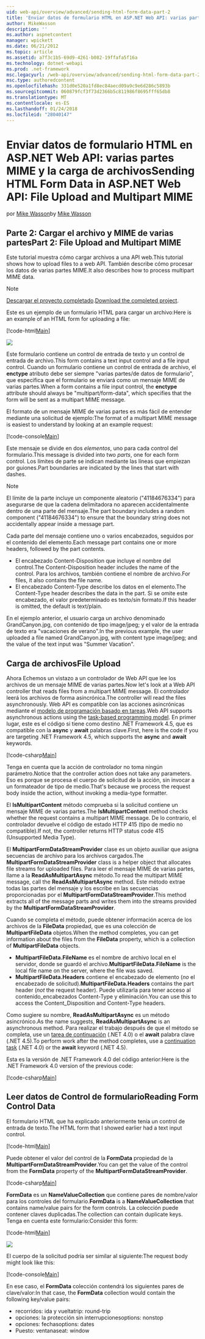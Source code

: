 ```yaml
---
uid: web-api/overview/advanced/sending-html-form-data-part-2
title: 'Enviar datos de formulario HTML en ASP.NET Web API: varias partes MIME y la carga de archivos | Documentos de Microsoft'
author: MikeWasson
description: ''
ms.author: aspnetcontent
manager: wpickett
ms.date: 06/21/2012
ms.topic: article
ms.assetid: a7f3c1b5-69d9-4261-b082-19ffafa5f16a
ms.technology: dotnet-webapi
ms.prod: .net-framework
msc.legacyurl: /web-api/overview/advanced/sending-html-form-data-part-2
msc.type: authoredcontent
ms.openlocfilehash: 331d0e520a1fd8ec84aecd09a9c9e6d286c5893b
ms.sourcegitcommit: 060879fcf3f73d2366b5c811986f8695fff65db8
ms.translationtype: MT
ms.contentlocale: es-ES
ms.lasthandoff: 01/24/2018
ms.locfileid: "28040147"
---
```

<a name="sending-html-form-data-in-aspnet-web-api-file-upload-and-multipart-mime"></a><span data-ttu-id="42703-102">Enviar datos de formulario HTML en ASP.NET Web API: varias partes MIME y la carga de archivos</span><span class="sxs-lookup"><span data-stu-id="42703-102">Sending HTML Form Data in ASP.NET Web API: File Upload and Multipart MIME</span></span>
====================
<span data-ttu-id="42703-103">por [Mike Wasson](https://github.com/MikeWasson)</span><span class="sxs-lookup"><span data-stu-id="42703-103">by [Mike Wasson](https://github.com/MikeWasson)</span></span>

## <a name="part-2-file-upload-and-multipart-mime"></a><span data-ttu-id="42703-104">Parte 2: Cargar el archivo y MIME de varias partes</span><span class="sxs-lookup"><span data-stu-id="42703-104">Part 2: File Upload and Multipart MIME</span></span>

<span data-ttu-id="42703-105">Este tutorial muestra cómo cargar archivos a una API web.</span><span class="sxs-lookup"><span data-stu-id="42703-105">This tutorial shows how to upload files to a web API.</span></span> <span data-ttu-id="42703-106">También describe cómo procesar los datos de varias partes MIME.</span><span class="sxs-lookup"><span data-stu-id="42703-106">It also describes how to process multipart MIME data.</span></span>

> [!NOTE]
> <span data-ttu-id="42703-107">[Descargar el proyecto completado](https://code.msdn.microsoft.com/ASPNET-Web-API-File-Upload-a8c0fb0d).</span><span class="sxs-lookup"><span data-stu-id="42703-107">[Download the completed project](https://code.msdn.microsoft.com/ASPNET-Web-API-File-Upload-a8c0fb0d).</span></span>


<span data-ttu-id="42703-108">Este es un ejemplo de un formulario HTML para cargar un archivo:</span><span class="sxs-lookup"><span data-stu-id="42703-108">Here is an example of an HTML form for uploading a file:</span></span>

[!code-html[Main](sending-html-form-data-part-2/samples/sample1.html)]

![](sending-html-form-data-part-2/_static/image1.png)

<span data-ttu-id="42703-109">Este formulario contiene un control de entrada de texto y un control de entrada de archivo.</span><span class="sxs-lookup"><span data-stu-id="42703-109">This form contains a text input control and a file input control.</span></span> <span data-ttu-id="42703-110">Cuando un formulario contiene un control de entrada de archivo, el **enctype** atributo debe ser siempre &quot;varias partes/de datos de formulario&quot;, que especifica que el formulario se enviará como un mensaje MIME de varias partes.</span><span class="sxs-lookup"><span data-stu-id="42703-110">When a form contains a file input control, the **enctype** attribute should always be &quot;multipart/form-data&quot;, which specifies that the form will be sent as a multipart MIME message.</span></span>

<span data-ttu-id="42703-111">El formato de un mensaje MIME de varias partes es más fácil de entender mediante una solicitud de ejemplo:</span><span class="sxs-lookup"><span data-stu-id="42703-111">The format of a multipart MIME message is easiest to understand by looking at an example request:</span></span>

[!code-console[Main](sending-html-form-data-part-2/samples/sample2.cmd)]

<span data-ttu-id="42703-112">Este mensaje se divide en dos *elementos*, uno para cada control del formulario.</span><span class="sxs-lookup"><span data-stu-id="42703-112">This message is divided into two *parts*, one for each form control.</span></span> <span data-ttu-id="42703-113">Los límites de parte se indican mediante las líneas que empiezan por guiones.</span><span class="sxs-lookup"><span data-stu-id="42703-113">Part boundaries are indicated by the lines that start with dashes.</span></span>

> [!NOTE]
> <span data-ttu-id="42703-114">El límite de la parte incluye un componente aleatorio (&quot;41184676334&quot;) para asegurarse de que la cadena delimitadora no aparecen accidentalmente dentro de una parte del mensaje.</span><span class="sxs-lookup"><span data-stu-id="42703-114">The part boundary includes a random component (&quot;41184676334&quot;) to ensure that the boundary string does not accidentally appear inside a message part.</span></span>


<span data-ttu-id="42703-115">Cada parte del mensaje contiene uno o varios encabezados, seguidos por el contenido del elemento.</span><span class="sxs-lookup"><span data-stu-id="42703-115">Each message part contains one or more headers, followed by the part contents.</span></span>

- <span data-ttu-id="42703-116">El encabezado Content-Disposition que incluye el nombre del control.</span><span class="sxs-lookup"><span data-stu-id="42703-116">The Content-Disposition header includes the name of the control.</span></span> <span data-ttu-id="42703-117">Para los archivos, también contiene el nombre de archivo.</span><span class="sxs-lookup"><span data-stu-id="42703-117">For files, it also contains the file name.</span></span>
- <span data-ttu-id="42703-118">El encabezado Content-Type describe los datos en el elemento.</span><span class="sxs-lookup"><span data-stu-id="42703-118">The Content-Type header describes the data in the part.</span></span> <span data-ttu-id="42703-119">Si se omite este encabezado, el valor predeterminado es texto/sin formato.</span><span class="sxs-lookup"><span data-stu-id="42703-119">If this header is omitted, the default is text/plain.</span></span>

<span data-ttu-id="42703-120">En el ejemplo anterior, el usuario carga un archivo denominado GrandCanyon.jpg, con contenido de tipo image/jpeg; y el valor de la entrada de texto era &quot;vacaciones de verano&quot;.</span><span class="sxs-lookup"><span data-stu-id="42703-120">In the previous example, the user uploaded a file named GrandCanyon.jpg, with content type image/jpeg; and the value of the text input was &quot;Summer Vacation&quot;.</span></span>

## <a name="file-upload"></a><span data-ttu-id="42703-121">Carga de archivos</span><span class="sxs-lookup"><span data-stu-id="42703-121">File Upload</span></span>

<span data-ttu-id="42703-122">Ahora Echemos un vistazo a un controlador de Web API que lee los archivos de un mensaje MIME de varias partes.</span><span class="sxs-lookup"><span data-stu-id="42703-122">Now let's look at a Web API controller that reads files from a multipart MIME message.</span></span> <span data-ttu-id="42703-123">El controlador leerá los archivos de forma asincrónica.</span><span class="sxs-lookup"><span data-stu-id="42703-123">The controller will read the files asynchronously.</span></span> <span data-ttu-id="42703-124">Web API es compatible con las acciones asincrónicas mediante el [modelo de programación basado en tareas](https://msdn.microsoft.com/library/dd460693.aspx).</span><span class="sxs-lookup"><span data-stu-id="42703-124">Web API supports asynchronous actions using the [task-based programming model](https://msdn.microsoft.com/library/dd460693.aspx).</span></span> <span data-ttu-id="42703-125">En primer lugar, este es el código si tiene como destino .NET Framework 4.5, que es compatible con la **async** y **await** palabras clave.</span><span class="sxs-lookup"><span data-stu-id="42703-125">First, here is the code if you are targeting .NET Framework 4.5, which supports the **async** and **await** keywords.</span></span>

[!code-csharp[Main](sending-html-form-data-part-2/samples/sample3.cs)]

<span data-ttu-id="42703-126">Tenga en cuenta que la acción de controlador no toma ningún parámetro.</span><span class="sxs-lookup"><span data-stu-id="42703-126">Notice that the controller action does not take any parameters.</span></span> <span data-ttu-id="42703-127">Eso es porque se procesa el cuerpo de solicitud de la acción, sin invocar a un formateador de tipo de medio.</span><span class="sxs-lookup"><span data-stu-id="42703-127">That's because we process the request body inside the action, without invoking a media-type formatter.</span></span>

<span data-ttu-id="42703-128">El **IsMultipartContent** método comprueba si la solicitud contiene un mensaje MIME de varias partes.</span><span class="sxs-lookup"><span data-stu-id="42703-128">The **IsMultipartContent** method checks whether the request contains a multipart MIME message.</span></span> <span data-ttu-id="42703-129">De lo contrario, el controlador devuelve el código de estado HTTP 415 (tipo de medio no compatible).</span><span class="sxs-lookup"><span data-stu-id="42703-129">If not, the controller returns HTTP status code 415 (Unsupported Media Type).</span></span>

<span data-ttu-id="42703-130">El **MultipartFormDataStreamProvider** clase es un objeto auxiliar que asigna secuencias de archivo para los archivos cargados.</span><span class="sxs-lookup"><span data-stu-id="42703-130">The **MultipartFormDataStreamProvider** class is a helper object that allocates file streams for uploaded files.</span></span> <span data-ttu-id="42703-131">Para leer el mensaje MIME de varias partes, llame a la **ReadAsMultipartAsync** método.</span><span class="sxs-lookup"><span data-stu-id="42703-131">To read the multipart MIME message, call the **ReadAsMultipartAsync** method.</span></span> <span data-ttu-id="42703-132">Este método extrae todas las partes del mensaje y los escribe en las secuencias proporcionadas por el **MultipartFormDataStreamProvider**.</span><span class="sxs-lookup"><span data-stu-id="42703-132">This method extracts all of the message parts and writes them into the streams provided by the **MultipartFormDataStreamProvider**.</span></span>

<span data-ttu-id="42703-133">Cuando se completa el método, puede obtener información acerca de los archivos de la **FileData** propiedad, que es una colección de **MultipartFileData** objetos.</span><span class="sxs-lookup"><span data-stu-id="42703-133">When the method completes, you can get information about the files from the **FileData** property, which is a collection of **MultipartFileData** objects.</span></span>

- <span data-ttu-id="42703-134">**MultipartFileData.FileName** es el nombre de archivo local en el servidor, donde se guardó el archivo.</span><span class="sxs-lookup"><span data-stu-id="42703-134">**MultipartFileData.FileName** is the local file name on the server, where the file was saved.</span></span>
- <span data-ttu-id="42703-135">**MultipartFileData.Headers** contiene el encabezado de elemento (*no* el encabezado de solicitud).</span><span class="sxs-lookup"><span data-stu-id="42703-135">**MultipartFileData.Headers** contains the part header (*not* the request header).</span></span> <span data-ttu-id="42703-136">Puede utilizarla para tener acceso al contenido\_encabezados Content-Type y eliminación.</span><span class="sxs-lookup"><span data-stu-id="42703-136">You can use this to access the Content\_Disposition and Content-Type headers.</span></span>

<span data-ttu-id="42703-137">Como sugiere su nombre, **ReadAsMultipartAsync** es un método asincrónico.</span><span class="sxs-lookup"><span data-stu-id="42703-137">As the name suggests, **ReadAsMultipartAsync** is an asynchronous method.</span></span> <span data-ttu-id="42703-138">Para realizar el trabajo después de que el método se completa, use un [tarea de continuación](https://msdn.microsoft.com/library/ee372288.aspx) (.NET 4.0) o el **await** palabra clave (.NET 4.5).</span><span class="sxs-lookup"><span data-stu-id="42703-138">To perform work after the method completes, use a [continuation task](https://msdn.microsoft.com/library/ee372288.aspx) (.NET 4.0) or the **await** keyword (.NET 4.5).</span></span>

<span data-ttu-id="42703-139">Esta es la versión de .NET Framework 4.0 del código anterior:</span><span class="sxs-lookup"><span data-stu-id="42703-139">Here is the .NET Framework 4.0 version of the previous code:</span></span>

[!code-csharp[Main](sending-html-form-data-part-2/samples/sample4.cs)]

## <a name="reading-form-control-data"></a><span data-ttu-id="42703-140">Leer datos de Control de formulario</span><span class="sxs-lookup"><span data-stu-id="42703-140">Reading Form Control Data</span></span>

<span data-ttu-id="42703-141">El formulario HTML que ha explicado anteriormente tenía un control de entrada de texto.</span><span class="sxs-lookup"><span data-stu-id="42703-141">The HTML form that I showed earlier had a text input control.</span></span>

[!code-html[Main](sending-html-form-data-part-2/samples/sample5.html)]

<span data-ttu-id="42703-142">Puede obtener el valor del control de la **FormData** propiedad de la **MultipartFormDataStreamProvider**.</span><span class="sxs-lookup"><span data-stu-id="42703-142">You can get the value of the control from the **FormData** property of the **MultipartFormDataStreamProvider**.</span></span>

[!code-csharp[Main](sending-html-form-data-part-2/samples/sample6.cs?highlight=15)]

<span data-ttu-id="42703-143">**FormData** es un **NameValueCollection** que contiene pares de nombre/valor para los controles del formulario.</span><span class="sxs-lookup"><span data-stu-id="42703-143">**FormData** is a **NameValueCollection** that contains name/value pairs for the form controls.</span></span> <span data-ttu-id="42703-144">La colección puede contener claves duplicadas.</span><span class="sxs-lookup"><span data-stu-id="42703-144">The collection can contain duplicate keys.</span></span> <span data-ttu-id="42703-145">Tenga en cuenta este formulario:</span><span class="sxs-lookup"><span data-stu-id="42703-145">Consider this form:</span></span>

[!code-html[Main](sending-html-form-data-part-2/samples/sample7.html)]

![](sending-html-form-data-part-2/_static/image2.png)

<span data-ttu-id="42703-146">El cuerpo de la solicitud podría ser similar al siguiente:</span><span class="sxs-lookup"><span data-stu-id="42703-146">The request body might look like this:</span></span>

[!code-console[Main](sending-html-form-data-part-2/samples/sample8.cmd)]

<span data-ttu-id="42703-147">En ese caso, el **FormData** colección contendrá los siguientes pares de clave/valor:</span><span class="sxs-lookup"><span data-stu-id="42703-147">In that case, the **FormData** collection would contain the following key/value pairs:</span></span>

- <span data-ttu-id="42703-148">recorridos: ida y vuelta</span><span class="sxs-lookup"><span data-stu-id="42703-148">trip: round-trip</span></span>
- <span data-ttu-id="42703-149">opciones: la protección sin interrupciones</span><span class="sxs-lookup"><span data-stu-id="42703-149">options: nonstop</span></span>
- <span data-ttu-id="42703-150">opciones: fechas</span><span class="sxs-lookup"><span data-stu-id="42703-150">options: dates</span></span>
- <span data-ttu-id="42703-151">Puesto: ventana</span><span class="sxs-lookup"><span data-stu-id="42703-151">seat: window</span></span>
